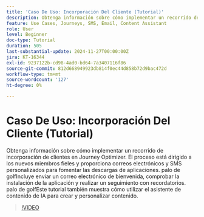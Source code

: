 ```yaml
---
title: 'Caso De Uso: Incorporación Del Cliente (Tutorial)'
description: Obtenga información sobre cómo implementar un recorrido de incorporación de clientes en Adobe Journey Optimizer (AJO).El proceso está dirigido a los nuevos miembros fieles y proporciona correos electrónicos y SMS personalizados para fomentar las descargas de aplicaciones. palo de golfIncluye enviar un correo electrónico de bienvenida, comprobar la instalación de la aplicación y realizar un seguimiento con recordatorios. palo de golfEste tutorial también muestra cómo utilizar el asistente de contenido de IA para crear y personalizar contenido.
feature: Use Cases, Journeys, SMS, Email, Content Assistant
role: User
level: Beginner
doc-type: Tutorial
duration: 505
last-substantial-update: 2024-11-27T00:00:00Z
jira: KT-16344
exl-id: 9237122b-cd98-4ad0-bd64-7a3407116f86
source-git-commit: 812d668949923db814f0ec44d858b72d9bac472d
workflow-type: tm+mt
source-wordcount: '127'
ht-degree: 0%

---
```


# Caso De Uso: Incorporación Del Cliente (Tutorial)

Obtenga información sobre cómo implementar un recorrido de incorporación de clientes en Journey Optimizer. El proceso está dirigido a los nuevos miembros fieles y proporciona correos electrónicos y SMS personalizados para fomentar las descargas de aplicaciones. palo de golfIncluye enviar un correo electrónico de bienvenida, comprobar la instalación de la aplicación y realizar un seguimiento con recordatorios. palo de golfEste tutorial también muestra cómo utilizar el asistente de contenido de IA para crear y personalizar contenido.

>[!VIDEO](https://video.tv.adobe.com/v/3440653/?learn=on&enablevpops&captions=spa)
